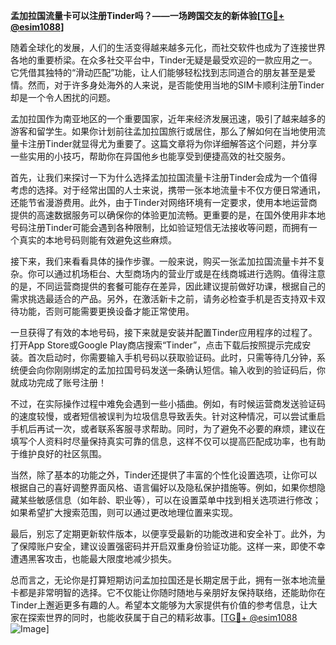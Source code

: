 **孟加拉国流量卡可以注册Tinder吗？——一场跨国交友的新体验[[TG💪+ @esim1088](https://t.me/s/esim1088)]**

随着全球化的发展，人们的生活变得越来越多元化，而社交软件也成为了连接世界各地的重要桥梁。在众多社交平台中，Tinder无疑是最受欢迎的一款应用之一。它凭借其独特的“滑动匹配”功能，让人们能够轻松找到志同道合的朋友甚至是爱情。然而，对于许多身处海外的人来说，是否能使用当地的SIM卡顺利注册Tinder却是一个令人困扰的问题。

孟加拉国作为南亚地区的一个重要国家，近年来经济发展迅速，吸引了越来越多的游客和留学生。如果你计划前往孟加拉国旅行或居住，那么了解如何在当地使用流量卡注册Tinder就显得尤为重要了。这篇文章将为你详细解答这个问题，并分享一些实用的小技巧，帮助你在异国他乡也能享受到便捷高效的社交服务。

首先，让我们来探讨一下为什么选择孟加拉国流量卡注册Tinder会成为一个值得考虑的选择。对于经常出国的人士来说，携带一张本地流量卡不仅方便日常通讯，还能节省漫游费用。此外，由于Tinder对网络环境有一定要求，使用本地运营商提供的高速数据服务可以确保你的体验更加流畅。更重要的是，在国外使用非本地号码注册Tinder可能会遇到各种限制，比如验证短信无法接收等问题，而拥有一个真实的本地号码则能有效避免这些麻烦。

接下来，我们来看看具体的操作步骤。一般来说，购买一张孟加拉国流量卡并不复杂。你可以通过机场柜台、大型商场内的营业厅或是在线商城进行选购。值得注意的是，不同运营商提供的套餐可能存在差异，因此建议提前做好功课，根据自己的需求挑选最适合的产品。另外，在激活新卡之前，请务必检查手机是否支持双卡双待功能，否则可能需要更换设备才能正常使用。

一旦获得了有效的本地号码，接下来就是安装并配置Tinder应用程序的过程了。打开App Store或Google Play商店搜索“Tinder”，点击下载后按照提示完成安装。首次启动时，你需要输入手机号码以获取验证码。此时，只需等待几分钟，系统便会向你刚刚绑定的孟加拉国号码发送一条确认短信。输入收到的验证码后，你就成功完成了账号注册！

不过，在实际操作过程中难免会遇到一些小插曲。例如，有时候运营商发送验证码的速度较慢，或者短信被误判为垃圾信息导致丢失。针对这种情况，可以尝试重启手机后再试一次，或者联系客服寻求帮助。同时，为了避免不必要的麻烦，建议在填写个人资料时尽量保持真实可靠的信息，这样不仅可以提高匹配成功率，也有助于维护良好的社区氛围。

当然，除了基本的功能之外，Tinder还提供了丰富的个性化设置选项，让你可以根据自己的喜好调整界面风格、语言偏好以及隐私保护措施等。例如，如果你想隐藏某些敏感信息（如年龄、职业等），可以在设置菜单中找到相关选项进行修改；如果希望扩大搜索范围，则可以通过更改地理位置来实现。

最后，别忘了定期更新软件版本，以便享受最新的功能改进和安全补丁。此外，为了保障账户安全，建议设置强密码并开启双重身份验证功能。这样一来，即使不幸遭遇黑客攻击，也能最大限度地减少损失。

总而言之，无论你是打算短期访问孟加拉国还是长期定居于此，拥有一张本地流量卡都是非常明智的选择。它不仅能让你随时随地与亲朋好友保持联络，还能助你在Tinder上邂逅更多有趣的人。希望本文能够为大家提供有价值的参考信息，让大家在探索世界的同时，也能收获属于自己的精彩故事。[[TG💪+ @esim1088](https://t.me/s/esim1088) ![Image](https://i.postimg.cc/4NQfJmqS/Snipaste-2025-05-13-00-14-12.png)]